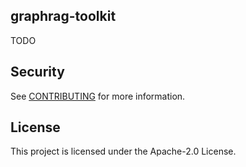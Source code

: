 ## graphrag-toolkit

TODO

## Security

See [CONTRIBUTING](CONTRIBUTING.md#security-issue-notifications) for more information.

## License

This project is licensed under the Apache-2.0 License.

